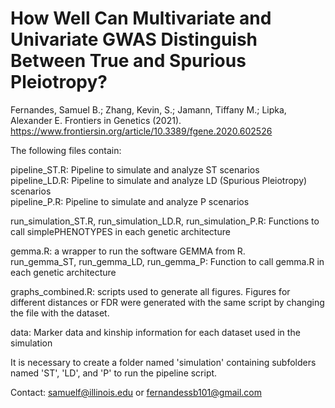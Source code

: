 How Well Can Multivariate and Univariate GWAS Distinguish Between True and Spurious Pleiotropy?
================

Fernandes, Samuel B.; Zhang, Kevin, S.; Jamann, Tiffany M.; Lipka, Alexander E. Frontiers in Genetics (2021). https://www.frontiersin.org/article/10.3389/fgene.2020.602526     

The following files contain:

pipeline_ST.R: Pipeline to simulate and analyze ST scenarios  
pipeline_LD.R: Pipeline to simulate and analyze LD (Spurious Pleiotropy) scenarios  
pipeline_P.R: Pipeline to simulate and analyze P scenarios  

run_simulation_ST.R, run_simulation_LD.R, run_simulation_P.R: Functions to call simplePHENOTYPES in each genetic architecture  

gemma.R: a wrapper to run the software GEMMA from R.  
run_gemma_ST, run_gemma_LD, run_gemma_P: Function to call gemma.R in each genetic architecture  

graphs_combined.R: scripts used to generate all figures. Figures for different distances or FDR were generated with the same script by changing the file with the dataset.  

data: Marker data and kinship information for each dataset used in the simulation  

It is necessary to create a folder named 'simulation' containing subfolders named 'ST', 'LD', and 'P' to run the pipeline script.  

Contact: <samuelf@illinois.edu> or <fernandessb101@gmail.com>
